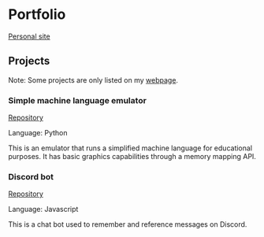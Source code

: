 # Portfolio

[Personal site](https://edmond120.github.io)


## Projects

Note: Some projects are only listed on my [webpage](https://edmond120.github.io).

### Simple machine language emulator
[Repository](https://github.com/Edmond120/simple_machine_language_emulator)

Language: Python

This is an emulator that runs a simplified machine language for
educational purposes.
It has basic graphics capabilities through a memory mapping API.

### Discord bot
[Repository](https://github.com/Edmond120/discord_bot)

Language: Javascript

This is a chat bot used to remember and reference messages on Discord.
